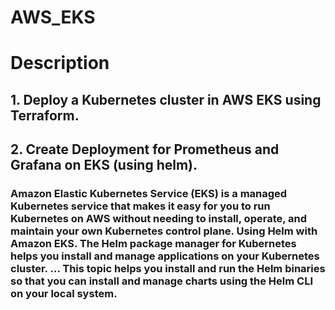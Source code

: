 # AWS_EKS


#                                          Description
## 1. Deploy a Kubernetes cluster in AWS EKS using Terraform.
## 2. Create Deployment for Prometheus and Grafana on EKS (using helm).


### Amazon Elastic Kubernetes Service (EKS) is a managed Kubernetes service that makes it easy for you to run Kubernetes on AWS without needing to install, operate, and maintain       your own Kubernetes control plane. Using Helm with Amazon EKS. The Helm package manager for Kubernetes helps you install and manage applications on your Kubernetes cluster. ... This topic helps you install and run the Helm binaries so that you can install and manage charts using the Helm CLI on your local system.


